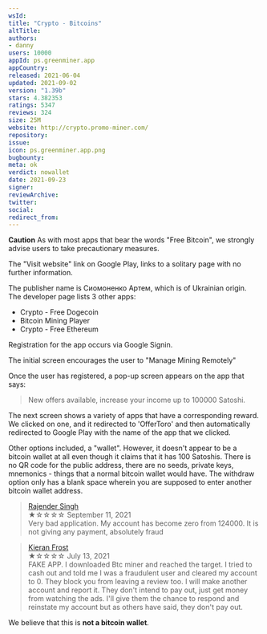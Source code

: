 ```yaml
---
wsId: 
title: "Crypto - Bitcoins"
altTitle: 
authors:
- danny
users: 10000
appId: ps.greenminer.app
appCountry: 
released: 2021-06-04
updated: 2021-09-02
version: "1.39b"
stars: 4.382353
ratings: 5347
reviews: 324
size: 25M
website: http://crypto.promo-miner.com/
repository: 
issue: 
icon: ps.greenminer.app.png
bugbounty: 
meta: ok
verdict: nowallet
date: 2021-09-23
signer: 
reviewArchive:
twitter: 
social:
redirect_from:
---
```


**Caution** As with most apps that bear the words "Free Bitcoin", we strongly advise users to take precautionary measures. 

The "Visit website" link on Google Play, links to a solitary page with no further information. 

The publisher name is Сиомоненко Артем, which is of Ukrainian origin. The developer page lists 3 other apps:

- Crypto - Free Dogecoin
- Bitcoin Mining Player
- Crypto - Free Ethereum

Registration for the app occurs via Google Signin.

The initial screen encourages the user to "Manage Mining Remotely"

Once the user has registered, a pop-up screen appears on the app that says:

> New offers available, increase your income up to 100000 Satoshi.

The next screen shows a variety of apps that have a corresponding reward. We clicked on one, and it redirected to 'OfferToro' and then automatically redirected to Google Play with the name of the app that we clicked.

Other options included, a "wallet". However, it doesn't appear to be a bitcoin wallet at all even though it claims that it has 100 Satoshis. There is no QR code for the public address, there are no seeds, private keys, mnemonics - things that a normal bitcoin wallet would have. The withdraw option only has a blank space wherein you are supposed to enter another bitcoin wallet address.

> [Rajender Singh](https://play.google.com/store/apps/details?id=ps.greenminer.app&reviewId=gp%3AAOqpTOH8C2mho8YBAa6RmkWjvP4kG3zC7it61uy0pKVCKZj6YOCAC59ne4wuUK74Vd-PzFwjly_tG_dMEi4W6UE)<br>
  ★☆☆☆☆ September 11, 2021 <br>
       Very bad application. My account has become zero from 124000. It is not giving any payment, absolutely fraud
	   
> [Kieran Frost](https://play.google.com/store/apps/details?id=ps.greenminer.app&reviewId=gp%3AAOqpTOHhpGL678YwDpOzlgH1B6mJfZ8UjSZqxKK_iMgrOX82ATtF2jc4ztgfcQLJotibtT_kgcfkC_mSBVqVSbY)<br>
  ★☆☆☆☆ July 13, 2021 <br>
       FAKE APP. I downloaded Btc miner and reached the target. I tried to cash out and told me I was a fraudulent user and cleared my account to 0. They block you from leaving a review too. I will make another account and report it. They don't intend to pay out, just get money from watching the ads. I'll give them the chance to respond and reinstate my account but as others have said, they don't pay out. 	   

We believe that this is **not a bitcoin wallet**. 



